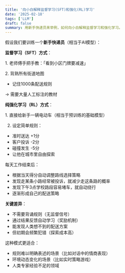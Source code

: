 ```yaml
---
title: '向小白解释监督学习(SFT)和强化(RL)学习'
date: '2025-02-18'
tags: ['LLM']
draft: false
summary: 用新手快递员来举例，如何向小白解释监督学习和强化学习。
---
```


假设我们要训练一个**新手快递员**（相当于AI模型）：

**监督学习（SFT）方式**：

1. 老师傅手把手教：「看到小区门牌要减速」

2. 背熟所有街道地图

- 记住1000条配送规则

→ 需要大量人工标注的教材

**纯强化学习（RL）方式**：

1. 直接给新手一辆电动车（相当于预训练的基础模型）

2. 设定简单规则：

- 准时送达 +1分
- 客户投诉 -2分
- 碰撞发生 -5分
- 让他在城市里自由探索

每天工作结束后：

- 根据当天得分自动调整路线选择策略
- 发现走某条小路经常被投诉，就减少走这条路的概率
- 发现下午3点学校路段容易堵车，就自动绕行
- 逐渐形成自己的配送策略

**关键差异**：

- 不需要背诵规则（无监督信号）
- 通过结果反馈自动学习（奖励机制）
- 能发现人类想不到的配送方案
- 但初期会频繁犯错（探索成本高）

这种模式更适合：

- 规则难以明确表述的场景（比如对话中的情商表现）
- 环境动态变化的场景（比如实时策略游戏）
- 人类专家经验不足的领域
